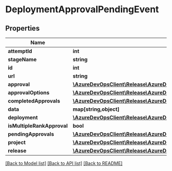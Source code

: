 # DeploymentApprovalPendingEvent

## Properties
Name | Type | Description | Notes
------------ | ------------- | ------------- | -------------
**attemptId** | **int** |  | [optional] 
**stageName** | **string** |  | [optional] 
**id** | **int** |  | [optional] 
**url** | **string** |  | [optional] 
**approval** | [**\AzureDevOpsClient\Release\AzureDevOpsClient\Release\Model\ReleaseApproval**](ReleaseApproval.md) |  | [optional] 
**approvalOptions** | [**\AzureDevOpsClient\Release\AzureDevOpsClient\Release\Model\ApprovalOptions**](ApprovalOptions.md) |  | [optional] 
**completedApprovals** | [**\AzureDevOpsClient\Release\AzureDevOpsClient\Release\Model\ReleaseApproval[]**](ReleaseApproval.md) |  | [optional] 
**data** | **map[string,object]** |  | [optional] 
**deployment** | [**\AzureDevOpsClient\Release\AzureDevOpsClient\Release\Model\Deployment**](Deployment.md) |  | [optional] 
**isMultipleRankApproval** | **bool** |  | [optional] 
**pendingApprovals** | [**\AzureDevOpsClient\Release\AzureDevOpsClient\Release\Model\ReleaseApproval[]**](ReleaseApproval.md) |  | [optional] 
**project** | [**\AzureDevOpsClient\Release\AzureDevOpsClient\Release\Model\ProjectReference**](ProjectReference.md) |  | [optional] 
**release** | [**\AzureDevOpsClient\Release\AzureDevOpsClient\Release\Model\Release**](Release.md) |  | [optional] 

[[Back to Model list]](../README.md#documentation-for-models) [[Back to API list]](../README.md#documentation-for-api-endpoints) [[Back to README]](../README.md)


